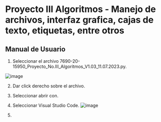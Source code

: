 # Proyecto III Algoritmos - Manejo de archivos, interfaz grafica, cajas de texto, etiquetas, entre otros
## Manual de Usuario

1. Seleccionar el archivo 7690-20-15950_Proyecto_No.III_Algoritmos_V1.03_11.07.2023.py.

 ![image](https://github.com/nelssant/Proyecto_No.III/assets/143784580/100fb96f-21f3-424f-b469-47b89d49835e)

2. Dar click derecho sobre el archivo.
3. Seleccionar abrir con.
4. Seleccionar Visual Studio Code.
![image](https://github.com/nelssant/Proyecto_No.III/assets/143784580/b5371e89-aea2-4f1b-ab93-8dab95800f5f)

5. 

